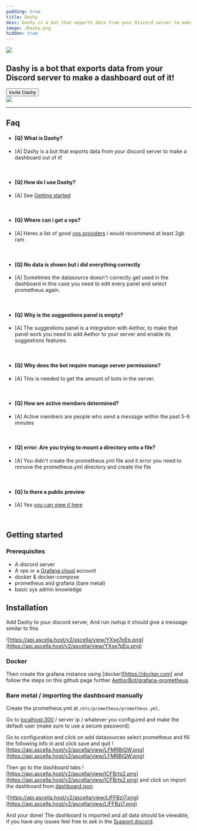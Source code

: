 ```yaml
---
padding: true
title: Dashy
desc: Dashy is a bot that exports data from your Discord server to make a dashboard out of it!
image: /Dashy.png
hidden: true
---
```


<script>
	import { DISCORD, DASHY_INVITE } from '../../consts';


</script>
<div class="flex justify-center">
	<img src="/Dashy.png" class="h-48 rounded-xl" />
</div>
<h2 class="text-lg text-center">
	Dashy is a bot that exports data from your Discord server to make a dashboard out of it!
</h2>
<a href={DASHY_INVITE} rel="external" target="_blank" class="no-underline flex justify-center">
<button class="btn btn-primary">
  Invite Dashy
</button>
</a>
<a href="https://dash.tricked.pro/public-dashboards/f335b724ed5447b6a8f1528ba2953e74" target="_blank" rel="external">
<div class="flex justify-center">
	<img src="https://api.ascella.host/v2/ascella/view/kHwbHtmf.png" class="w-[100rem]" />
</div>
</a>

---

## Faq

- #### [Q] What is Dashy?
- [A] Dashy is a bot that exports data from your discord server to make a dashboard out of it!

<br/>

- #### [Q] How do I use Dashy?
- [A] See [Getting started](#getting-started)

<br/>

- #### [Q] Where can i get a vps?
- [A] Heres a list of good [vps providers](https://gist.github.com/Tricked-dev/6fee7a1394f02405659902c98abdb784) i would recommend at least 2gb ram

<br/>

- #### [Q] No data is shown but i did everything correctly
- [A] Sometimes the datasource doesn't correctly get used in the dashboard in this case you need to edit every panel and select prometheus again.

<br/>

- #### [Q] Why is the suggestions panel is empty?
- [A] The suggestions panel is a integration with Aethor, to make that panel work you need to add Aethor to your server and enable its suggestions features.

<br/>

- #### [Q] Why does the bot require manage server permissions?
- [A] This is needed to get the amount of bots in the server.

<br/>

- #### [Q] How are active members determined?
- [A] Active members are people who send a message within the past 5-6 minutes

<br/>

- #### [Q] error: Are you trying to mount a directory onto a file?
- [A] You didn't create the prometheus.yml file and it error you need to remove the prometheus.yml directory and create the file

<br/>

- #### [Q] Is there a public preview
- [A] Yes [you can view it here][publicinstance]

<br/>

## Getting started

### Prerequisites

- A discord server
- A vps or a [Grafana cloud](https://grafana.com/products/cloud/) account
- docker & docker-compose
- prometheus and grafana (bare metal)
- basic sys admin knowledge

## Installation

Add Dashy to your discord server, And run /setup it should give a message similar to this

![https://api.ascella.host/v2/ascella/view/YXse7pEp.png](https://api.ascella.host/v2/ascella/view/YXse7pEp.png)

### Docker

Then create the grafana instance using [docker][https://docker.com] and follow the steps on this github page further [AethorBot/grafana-prometheus](https://github.com/AethorBot/grafana-prometheus).

### Bare metal / importing the dashboard manually

Create the prometheus.yml at `/etc/prometheus/prometheus.yml`.

Go to [localhost:300](https://localhost:300) / server ip / whatever you configured and make the default user (make sure to use a secure password).

Go to configuration and click on add datasources select prometheus and fill the following info in and click save and quit
![https://api.ascella.host/v2/ascella/view/LFMRBjQW.png](https://api.ascella.host/v2/ascella/view/LFMRBjQW.png)

Then go to the dashboard tabs ![https://api.ascella.host/v2/ascella/view/ICFBrts2.png](https://api.ascella.host/v2/ascella/view/ICFBrts2.png) and click on import the dashboard from [dashboard.json](https://github.com/AethorBot/grafana-prometheus/blob/master/dashboard.json)

![https://api.ascella.host/v2/ascella/view/LlFFBzj7.png](https://api.ascella.host/v2/ascella/view/LlFFBzj7.png)

And your done! The dashboard is imported and all data should be viewable, if you have any issues feel free to ask in the [Support discord]({DISCORD}).

[publicinstance]: https://dash.tricked.pro/public-dashboards/f335b724ed5447b6a8f1528ba2953e74

